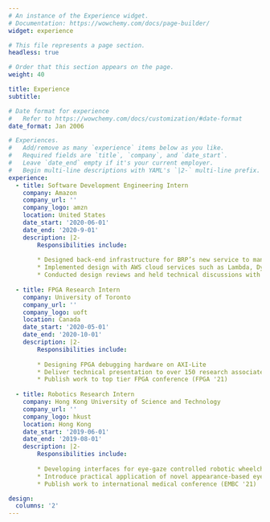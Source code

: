 ```yaml
---
# An instance of the Experience widget.
# Documentation: https://wowchemy.com/docs/page-builder/
widget: experience

# This file represents a page section.
headless: true

# Order that this section appears on the page.
weight: 40

title: Experience
subtitle:

# Date format for experience
#   Refer to https://wowchemy.com/docs/customization/#date-format
date_format: Jan 2006

# Experiences.
#   Add/remove as many `experience` items below as you like.
#   Required fields are `title`, `company`, and `date_start`.
#   Leave `date_end` empty if it's your current employer.
#   Begin multi-line descriptions with YAML's `|2-` multi-line prefix.
experience:
  - title: Software Development Engineering Intern
    company: Amazon
    company_url: ''
    company_logo: amzn
    location: United States
    date_start: '2020-06-01'
    date_end: '2020-9-01'
    description: |2-
        Responsibilities include:
        
        * Designed back-end infrastructure for BRP’s new service to manage purchase receipts
        * Implemented design with AWS cloud services such as Lambda, Dynamo DB, EventBridge, SNS, and SQS
        * Conducted design reviews and held technical discussions with Amazon principal engineers
      
  - title: FPGA Research Intern
    company: University of Toronto
    company_url: ''
    company_logo: uoft
    location: Canada
    date_start: '2020-05-01'
    date_end: '2020-10-01'
    description: |2-
        Responsibilities include:
        
        * Designing FPGA debugging hardware on AXI-Lite
        * Deliver technical presentation to over 150 research associates
        * Publish work to top tier FPGA conference (FPGA '21)
        
  - title: Robotics Research Intern
    company: Hong Kong University of Science and Technology
    company_url: ''
    company_logo: hkust
    location: Hong Kong
    date_start: '2019-06-01'
    date_end: '2019-08-01'
    description: |2-
        Responsibilities include:
        
        * Developing interfaces for eye-gaze controlled robotic wheelchair in Python
        * Introduce practical application of novel appearance-based eye tracking algorithm
        * Publish work to international medical conference (EMBC '21)

design:
  columns: '2'
---
```

